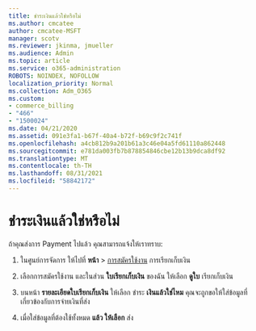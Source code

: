 ```yaml
---
title: ชําระเงินแล้วใช่หรือไม่
ms.author: cmcatee
author: cmcatee-MSFT
manager: scotv
ms.reviewer: jkinma, jmueller
ms.audience: Admin
ms.topic: article
ms.service: o365-administration
ROBOTS: NOINDEX, NOFOLLOW
localization_priority: Normal
ms.collection: Adm_O365
ms.custom:
- commerce_billing
- "466"
- "1500024"
ms.date: 04/21/2020
ms.assetid: 091e3fa1-b67f-40a4-b72f-b69c9f2c741f
ms.openlocfilehash: a4cb812b9a201b61a3c46e04a5fd61110a862448
ms.sourcegitcommit: e781da003fb7b878854846cbe12b13b9dca8df92
ms.translationtype: MT
ms.contentlocale: th-TH
ms.lasthandoff: 08/31/2021
ms.locfileid: "58842172"
---
```

# <a name="already-paid"></a>ชําระเงินแล้วใช่หรือไม่

ถ้าคุณส่งการ Payment ไปแล้ว คุณสามารถแจ้งให้เราทราบ:
  
1. ในศูนย์การจัดการ ให้ไปที่ **หน้า** \> [การสมัครใช้งาน](https://go.microsoft.com/fwlink/p/?linkid=842054) การเรียกเก็บเงิน

2. เลือกการสมัครใช้งาน และในส่วน **ใบเรียกเก็บเงิน** ของฉัน ให้เลือก **ดูใบ** เรียกเก็บเงิน

3. บนหน้า **รายละเอียดใบเรียกเก็บเงิน** ให้เลือก ชําระ **เงินแล้วใช่ไหม** คุณจะถูกขอให้ใส่ข้อมูลที่เกี่ยวข้องกับการจ่ายเงินที่ส่ง

4. เมื่อใส่ข้อมูลที่ต้องใช้ทั้งหมด **แล้ว ให้เลือก** ส่ง